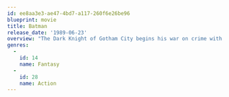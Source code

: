 ```yaml
---
id: ee8aa3e3-ae47-4bd7-a117-260f6e26be96
blueprint: movie
title: Batman
release_date: '1989-06-23'
overview: "The Dark Knight of Gotham City begins his war on crime with his first major enemy being the clownishly homicidal Joker, who has seized control of Gotham's underworld."
genres:
  -
    id: 14
    name: Fantasy
  -
    id: 28
    name: Action
---
```

